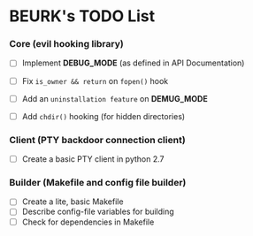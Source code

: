 BEURK's TODO List
=================

### Core (evil hooking library)
- [ ] Implement **DEBUG_MODE** (as defined in API Documentation)
- [ ] Fix `is_owner && return` on `fopen()` hook
- [ ] Add an `uninstallation feature` on **DEMUG_MODE**
- [ ] Add `chdir()` hooking (for hidden directories)


### Client (PTY backdoor connection client)
- [ ] Create a basic PTY client in python 2.7


### Builder (Makefile and config file builder)
- [ ] Create a lite, basic Makefile
- [ ] Describe config-file variables for building
- [ ] Check for dependencies in Makefile
